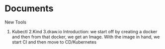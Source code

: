 # Documents
New Tools
1. Kubectl
2.Kind
3.draw.io
Introduction: we start off by creating a docker and then from that docker, we get an Image.
With the image in hand, we start CI and then move to CD/Kubernetes
